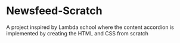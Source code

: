 # Newsfeed-Scratch
A project inspired by Lambda school where the content accordion is implemented by creating the HTML and CSS from scratch
